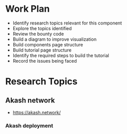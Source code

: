# Work Plan

- Identify research topics relevant for this component
- Explore the topics identified
- Review the bounty code
- Build a diagram to improve visualization
- Build components page structure
- Build tutorial page structure
- Identify the required steps to build the tutorial
- Record the issues being faced

# Research Topics

## Akash network

- https://akash.network/

### Akash deployment 